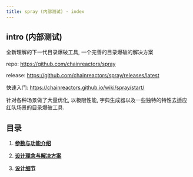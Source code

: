 ```yaml
---
title: spray (内部测试) · index
---
```


## intro (内部测试)

全新理解的下一代目录爆破工具, 一个完善的目录爆破的解决方案

repo: https://github.com/chainreactors/spray

release: https://github.com/chainreactors/spray/releases/latest

快速入门: https://chainreactors.github.io/wiki/spray/start/

针对各种场景做了大量优化, 以极限性能, 字典生成器以及一些独特的特性去适应红队场景的目录爆破工具.

## 目录

1. [**参数与功能介绍**](/wiki/spray/start)

2. [**设计理念与解决方案**](/wiki/spray/design)

3. [**设计细节**](/wiki/spray/detail)

   



